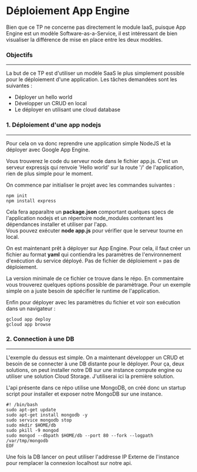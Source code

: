 # Déploiement App Engine

Bien que ce TP ne concerne pas directement le module IaaS, puisque App Engine est un modèle Software-as-a-Service, il est intéressant de bien visualiser la différence de mise en place entre les deux modèles.<br>

### Objectifs
<hr>

La but de ce TP est d'utiliser un modèle SaaS le plus simplement possible pour le déploiement d'une application.
Les tâches demandées sont les suivantes : 
- Déployer un hello world
- Développer un CRUD en local
- Le déployer en utilisant une cloud database

### 1. Déploiement d'une app nodejs
<hr>

Pour cela on va donc reprendre une application simple NodeJS et la déployer avec Google App Engine.

Vous trouverez le code du serveur node dans le fichier app.js. C'est un serveur expressjs qui renvoie 'Hello world' sur la route '/' de l'application, rien de plus simple pour le moment.

On commence par initialiser le projet avec les commandes suivantes :  

```
npm init
npm install express
```

Cela fera apparaître un **package.json** comportant quelques specs de l'application nodejs et un répertoire node_modules contenant les dépendances installer et utiliser par l'app. <br>
Vous pouvez exécuter **node app.js** pour vérifier que le serveur tourne en local.<br>

On est maintenant prêt à déployer sur App Engine. Pour cela, il faut créer un fichier au format **yaml** qui contiendra les paramètres de l'environnement d'exécution du service déployé. Pas de fichier de déploiement = pas de déploiement. <br>

La version minimale de ce fichier ce trouve dans le répo. En commentaire vous trouverez quelques options possible de paramètrage. Pour un exemple simple on a juste besoin de spécifier le runtime de l'application.

Enfin pour déployer avec les paramètres du fichier et voir son exécution dans un navigateur : 

```
gcloud app deploy
gcloud app browse
```

### 2. Connection à une DB
<hr>

L'exemple du dessus est simple. On a maintenant développer un CRUD et besoin de se connecter à une DB distante pour le déployer. Pour ça, deux solutions, on peut installer notre DB sur une instance compute engine ou utiliser une solution Cloud Storage. J'utiliserai ici la première solution.

L'api présente dans ce répo utilise une MongoDB, on créé donc un startup script pour installer et exposer notre MongoDB sur une instance.

```
#! /bin/bash
sudo apt-get update
sudo apt-get install mongodb -y
sudo service mongodb stop
sudo mkdir $HOME/db
sudo pkill -9 mongod
sudo mongod --dbpath $HOME/db --port 80 --fork --logpath /var/tmp/mongodb
EOF
```

Une fois la DB lancer on peut utiliser l'addresse IP Externe de l'instance pour remplacer la connexion localhost sur notre api.